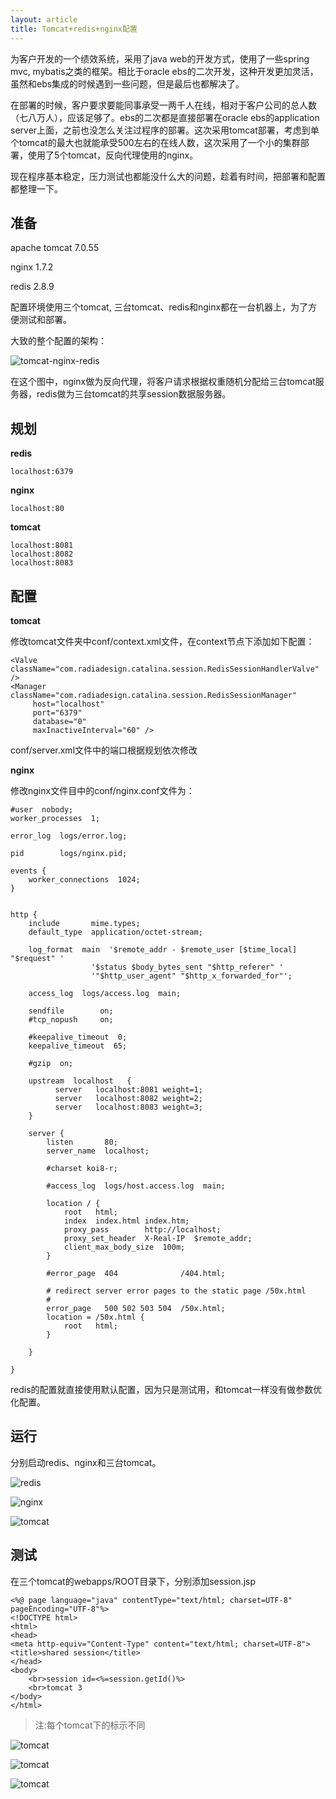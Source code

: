 ```yaml
---
layout: article
title: Tomcat+redis+nginx配置
---
```


为客户开发的一个绩效系统，采用了java web的开发方式，使用了一些spring mvc, mybatis之类的框架。相比于oracle ebs的二次开发，这种开发更加灵活，虽然和ebs集成的时候遇到一些问题，但是最后也都解决了。

在部署的时候，客户要求要能同事承受一两千人在线，相对于客户公司的总人数（七八万人），应该足够了。ebs的二次都是直接部署在oracle ebs的application server上面，之前也没怎么关注过程序的部署。这次采用tomcat部署，考虑到单个tomcat的最大也就能承受500左右的在线人数，这次采用了一个小的集群部署，使用了5个tomcat，反向代理使用的nginx。

现在程序基本稳定，压力测试也都能没什么大的问题，趁着有时间，把部署和配置都整理一下。

## 准备 ##

apache tomcat 7.0.55

nginx 1.7.2

redis 2.8.9

配置环境使用三个tomcat, 三台tomcat、redis和nginx都在一台机器上，为了方便测试和部署。

大致的整个配置的架构：

![tomcat-nginx-redis](/img/tomcat-redis-nginx.png)

在这个图中，nginx做为反向代理，将客户请求根据权重随机分配给三台tomcat服务器，redis做为三台tomcat的共享session数据服务器。

## 规划 ##

**redis**
	
	localhost:6379

**nginx**

	localhost:80

**tomcat**

	localhost:8081
	localhost:8082
	localhost:8083

## 配置 ##

**tomcat**

修改tomcat文件夹中conf/context.xml文件，在context节点下添加如下配置：

	<Valve  className="com.radiadesign.catalina.session.RedisSessionHandlerValve" />
	<Manager className="com.radiadesign.catalina.session.RedisSessionManager"
         host="localhost" 
         port="6379"
         database="0" 
         maxInactiveInterval="60" />

conf/server.xml文件中的端口根据规划依次修改

**nginx**

修改nginx文件目中的conf/nginx.conf文件为：
	
	#user  nobody;
	worker_processes  1;

	error_log  logs/error.log;

	pid        logs/nginx.pid;

	events {
    	worker_connections  1024;
	}


	http {
    	include       mime.types;
    	default_type  application/octet-stream;

    	log_format  main  '$remote_addr - $remote_user [$time_local] 	"$request" '
                      '$status $body_bytes_sent "$http_referer" '
                      '"$http_user_agent" "$http_x_forwarded_for"';

    	access_log  logs/access.log  main;

    	sendfile        on;
    	#tcp_nopush     on;

    	#keepalive_timeout  0;
    	keepalive_timeout  65;

    	#gzip  on;

		upstream  localhost   {  
              server   localhost:8081 weight=1;  
              server   localhost:8082 weight=2;  
			  server   localhost:8083 weight=3; 
    	}  
	
    	server {
        	listen       80;
        	server_name  localhost;

        	#charset koi8-r;

        	#access_log  logs/host.access.log  main;

        	location / {
            	root   html;
            	index  index.html index.htm;
				proxy_pass        http://localhost;  
           	 	proxy_set_header  X-Real-IP  $remote_addr;  
            	client_max_body_size  100m;  
        	}

        	#error_page  404              /404.html;

        	# redirect server error pages to the static page /50x.html
        	#
        	error_page   500 502 503 504  /50x.html;
        	location = /50x.html {
            	root   html;
        	}

    	}
 
 	}

redis的配置就直接使用默认配置，因为只是测试用，和tomcat一样没有做参数优化配置。

## 运行 ##

分别启动redis、nginx和三台tomcat。

![redis](/img/redis-cluster.jpg)

![nginx](/img/nginx-cluster.jpg)

![tomcat](/img/tomcat-cluster.jpg)

## 测试 ##

在三个tomcat的webapps/ROOT目录下，分别添加session.jsp

    <%@ page language="java" contentType="text/html; charset=UTF-8" pageEncoding="UTF-8"%>
	<!DOCTYPE html>
	<html>
	<head>
	<meta http-equiv="Content-Type" content="text/html; charset=UTF-8">
	<title>shared session</title>
	</head>
	<body>
		<br>session id=<%=session.getId()%>
		<br>tomcat 3
	</body>
	</html>

> 注:每个tomcat下的标示不同

![tomcat](/img/tomcat-1.jpg)

![tomcat](/img/tomcat-2.jpg)

![tomcat](/img/tomcat-3.jpg)

